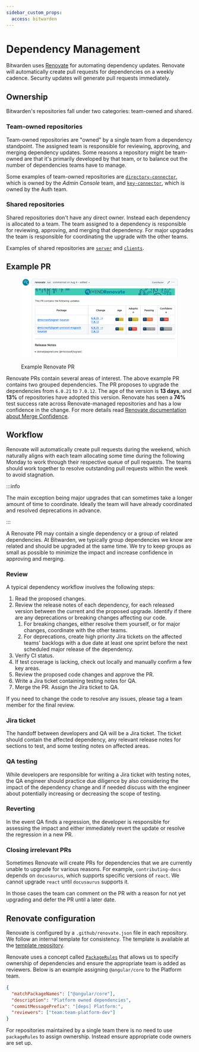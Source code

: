 ```yaml
---
sidebar_custom_props:
  access: bitwarden
---
```


# Dependency Management

Bitwarden uses [Renovate](https://www.mend.io/renovate/) for automating dependency updates. Renovate
will automatically create pull requests for dependencies on a weekly cadence. Security updates will
generate pull requests immediately.

## Ownership

Bitwarden's repositories fall under two categories: team-owned and shared.

### Team-owned repositories

Team-owned repositories are "owned" by a single team from a dependency standpoint. The assigned team
is responsible for reviewing, approving, and merging dependency updates. Some reasons a repository
might be team-owned are that it's primarily developed by that team, or to balance out the number of
dependencies teams have to manage.

Some examples of team-owned repositories are [`directory-connector`][dc], which is owned by the
_Admin Console_ team, and [`key-connector`][kc], which is owned by the Auth team.

### Shared repositories

Shared repositories don't have any direct owner. Instead each dependency is allocated to a team. The
team assigned to a dependency is responsible for reviewing, approving, and merging that dependency.
For major upgrades the team is responsible for coordinating the upgrade with the other teams.

Examples of shared repositories are [`server`][server] and [`clients`][clients].

## Example PR

<figure>

![Screenshot of a  Renovate PR](./renovate-pr.png)

<figcaption>Example Renovate PR</figcaption>

</figure>

Renovate PRs contain several areas of interest. The above example PR contains two grouped
dependencies. The PR proposes to upgrade the dependencies from `6.0.21` to `7.0.12`. The age of the
version is **13 days**, and **13%** of repositories have adopted this version. Renovate has seen a
**74%** test success rate across Renovate-managed repositories and has a low confidence in the
change. For more details read
[Renovate documentation about Merge Confidence](https://docs.renovatebot.com/merge-confidence/).

## Workflow

Renovate will automatically create pull requests during the weekend, which naturally aligns with
each team allocating some time during the following Monday to work through their respective queue of
pull requests. The teams should work together to resolve outstanding pull requests within the week
to avoid stagnation.

:::info

The main exception being major upgrades that can sometimes take a longer amount of time to
coordinate. Ideally the team will have already coordinated and resolved deprecations in advance.

:::

A Renovate PR may contain a single dependency or a group of related dependencies. At Bitwarden, we
typically group dependencies we know are related and should be upgraded at the same time. We try to
keep groups as small as possible to minimize the impact and increase confidence in approving and
merging.

### Review

A typical dependency workflow involves the following steps:

1. Read the proposed changes.
2. Review the release notes of each dependency, for each released version between the current and
   the proposed upgrade. Identify if there are any deprecations or breaking changes affecting our
   code.
   1. For breaking changes, either resolve them yourself, or for major changes, coordinate with the
      other teams.
   2. For deprecations, create high priority Jira tickets on the affected teams' backlogs with a due
      date at least one sprint before the next scheduled major release of the dependency.
3. Verify CI status.
4. If test coverage is lacking, check out locally and manually confirm a few key areas.
5. Review the proposed code changes and approve the PR.
6. Write a Jira ticket containing testing notes for QA.
7. Merge the PR. Assign the Jira ticket to QA.

If you need to change the code to resolve any issues, please tag a team member for the final review.

### Jira ticket

The handoff between developers and QA will be a Jira ticket. The ticket should contain the affected
dependency, any relevant release notes for sections to test, and some testing notes on affected
areas.

### QA testing

While developers are responsible for writing a Jira ticket with testing notes, the QA engineer
should practice due diligence by also considering the impact of the dependency change and if needed
discuss with the engineer about potentially increasing or decreasing the scope of testing.

### Reverting

In the event QA finds a regression, the developer is responsible for assessing the impact and either
immediately revert the update or resolve the regression in a new PR.

### Closing irrelevant PRs

Sometimes Renovate will create PRs for dependencies that we are currently unable to upgrade for
various reasons. For example, `contributing-docs` depends on `docusaurus`, which supports specific
versions of `react`. We cannot upgrade `react` until `docusaurus` supports it.

In those cases the team can comment on the PR with a reason for not yet upgrading and defer the PR
until a later date.

## Renovate configuration

Renovate is configured by a `.github/renovate.json` file in each repository. We follow an internal
template for consistency. The template is available at the
[template repository](https://github.com/bitwarden/template/blob/main/.github/renovate.json).

Renovate uses a concept called
[`PackageRules`](https://docs.renovatebot.com/configuration-options/#packagerules) that allows us to
specify ownership of dependencies and ensure the appropriate team is added as reviewers. Below is an
example assigning `@angular/core` to the Platform team.

```json
{
  "matchPackageNames": ["@angular/core"],
  "description": "Platform owned dependencies",
  "commitMessagePrefix": "[deps] Platform:",
  "reviewers": ["team:team-platform-dev"]
}
```

For repositories maintained by a single team there is no need to use `packageRules` to assign
ownership. Instead ensure appropriate code owners are set up.

[dc]: https://github.com/bitwarden/directory-connector
[kc]: https://github.com/bitwarden/key-connector/
[server]: https://github.com/bitwarden/server/
[clients]: https://github.com/bitwarden/clients/
